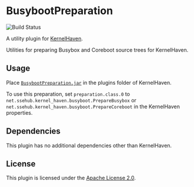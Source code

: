 # BusybootPreparation

![Build Status](https://jenkins.sse.uni-hildesheim.de/buildStatus/icon?job=KernelHaven_BusybootPreparation)

A utility plugin for [KernelHaven](https://github.com/KernelHaven/KernelHaven).

Utilities for preparing Busybox and Coreboot source trees for KernelHaven.

## Usage

Place [`BusybootPreparation.jar`](https://jenkins.sse.uni-hildesheim.de/view/KernelHaven/job/KernelHaven_BusybootPreparation/lastSuccessfulBuild/artifact/build/jar/BusybootPreparation.jar) in the plugins folder of KernelHaven.

To use this preparation, set `preparation.class.0` to `net.ssehub.kernel_haven.busyboot.PrepareBusybox` or `net.ssehub.kernel_haven.busyboot.PrepareCoreboot` in the KernelHaven properties.

## Dependencies

This plugin has no additional dependencies other than KernelHaven.

## License

This plugin is licensed under the [Apache License 2.0](https://www.apache.org/licenses/LICENSE-2.0.html).
